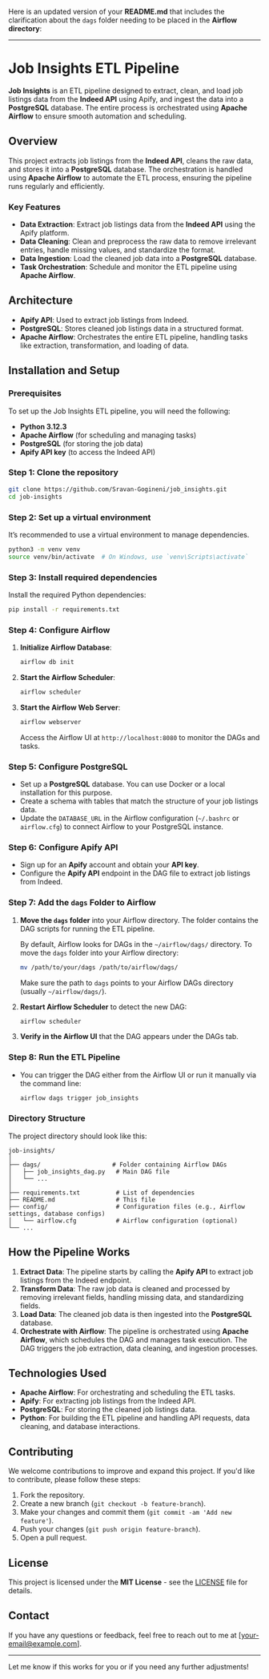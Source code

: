 Here is an updated version of your **README.md** that includes the clarification about the `dags` folder needing to be placed in the **Airflow directory**:

---

# Job Insights ETL Pipeline

**Job Insights** is an ETL pipeline designed to extract, clean, and load job listings data from the **Indeed API** using Apify, and ingest the data into a **PostgreSQL** database. The entire process is orchestrated using **Apache Airflow** to ensure smooth automation and scheduling.

## Overview

This project extracts job listings from the **Indeed API**, cleans the raw data, and stores it into a **PostgreSQL** database. The orchestration is handled using **Apache Airflow** to automate the ETL process, ensuring the pipeline runs regularly and efficiently.

### Key Features
- **Data Extraction**: Extract job listings data from the **Indeed API** using the Apify platform.
- **Data Cleaning**: Clean and preprocess the raw data to remove irrelevant entries, handle missing values, and standardize the format.
- **Data Ingestion**: Load the cleaned job data into a **PostgreSQL** database.
- **Task Orchestration**: Schedule and monitor the ETL pipeline using **Apache Airflow**.

## Architecture

- **Apify API**: Used to extract job listings from Indeed.
- **PostgreSQL**: Stores cleaned job listings data in a structured format.
- **Apache Airflow**: Orchestrates the entire ETL pipeline, handling tasks like extraction, transformation, and loading of data.

## Installation and Setup

### Prerequisites

To set up the Job Insights ETL pipeline, you will need the following:

- **Python 3.12.3**
- **Apache Airflow** (for scheduling and managing tasks)
- **PostgreSQL** (for storing the job data)
- **Apify API key** (to access the Indeed API)

### Step 1: Clone the repository

```bash
git clone https://github.com/Sravan-Gogineni/job_insights.git
cd job-insights
```

### Step 2: Set up a virtual environment

It’s recommended to use a virtual environment to manage dependencies.

```bash
python3 -m venv venv
source venv/bin/activate  # On Windows, use `venv\Scripts\activate`
```

### Step 3: Install required dependencies

Install the required Python dependencies:

```bash
pip install -r requirements.txt
```

### Step 4: Configure Airflow

1. **Initialize Airflow Database**:

   ```bash
   airflow db init
   ```

2. **Start the Airflow Scheduler**:

   ```bash
   airflow scheduler
   ```

3. **Start the Airflow Web Server**:

   ```bash
   airflow webserver
   ```

   Access the Airflow UI at `http://localhost:8080` to monitor the DAGs and tasks.

### Step 5: Configure PostgreSQL

- Set up a **PostgreSQL** database. You can use Docker or a local installation for this purpose.
- Create a schema with tables that match the structure of your job listings data.
- Update the `DATABASE_URL` in the Airflow configuration (`~/.bashrc` or `airflow.cfg`) to connect Airflow to your PostgreSQL instance.

### Step 6: Configure Apify API

- Sign up for an **Apify** account and obtain your **API key**.
- Configure the **Apify API** endpoint in the DAG file to extract job listings from Indeed.

### Step 7: Add the `dags` Folder to Airflow

1. **Move the `dags` folder** into your Airflow directory. The folder contains the DAG scripts for running the ETL pipeline.

   By default, Airflow looks for DAGs in the `~/airflow/dags/` directory. To move the `dags` folder into your Airflow directory:

   ```bash
   mv /path/to/your/dags /path/to/airflow/dags/
   ```

   Make sure the path to `dags` points to your Airflow DAGs directory (usually `~/airflow/dags/`).

2. **Restart Airflow Scheduler** to detect the new DAG:

   ```bash
   airflow scheduler
   ```

3. **Verify in the Airflow UI** that the DAG appears under the DAGs tab.

### Step 8: Run the ETL Pipeline

- You can trigger the DAG either from the Airflow UI or run it manually via the command line:

  ```bash
  airflow dags trigger job_insights
  ```

### Directory Structure

The project directory should look like this:

```
job-insights/
│
├── dags/                    # Folder containing Airflow DAGs
│   ├── job_insights_dag.py   # Main DAG file
│   └── ...
│
├── requirements.txt          # List of dependencies
├── README.md                 # This file
├── config/                   # Configuration files (e.g., Airflow settings, database configs)
│   └── airflow.cfg           # Airflow configuration (optional)
└── ...
```

## How the Pipeline Works

1. **Extract Data**: The pipeline starts by calling the **Apify API** to extract job listings from the Indeed endpoint.
2. **Transform Data**: The raw job data is cleaned and processed by removing irrelevant fields, handling missing data, and standardizing fields.
3. **Load Data**: The cleaned job data is then ingested into the **PostgreSQL** database.
4. **Orchestrate with Airflow**: The pipeline is orchestrated using **Apache Airflow**, which schedules the DAG and manages task execution. The DAG triggers the job extraction, data cleaning, and ingestion processes.

## Technologies Used

- **Apache Airflow**: For orchestrating and scheduling the ETL tasks.
- **Apify**: For extracting job listings from the Indeed API.
- **PostgreSQL**: For storing the cleaned job listings data.
- **Python**: For building the ETL pipeline and handling API requests, data cleaning, and database interactions.

## Contributing

We welcome contributions to improve and expand this project. If you'd like to contribute, please follow these steps:

1. Fork the repository.
2. Create a new branch (`git checkout -b feature-branch`).
3. Make your changes and commit them (`git commit -am 'Add new feature'`).
4. Push your changes (`git push origin feature-branch`).
5. Open a pull request.

## License

This project is licensed under the **MIT License** - see the [LICENSE](LICENSE) file for details.

## Contact

If you have any questions or feedback, feel free to reach out to me at [your-email@example.com].

---

Let me know if this works for you or if you need any further adjustments!
